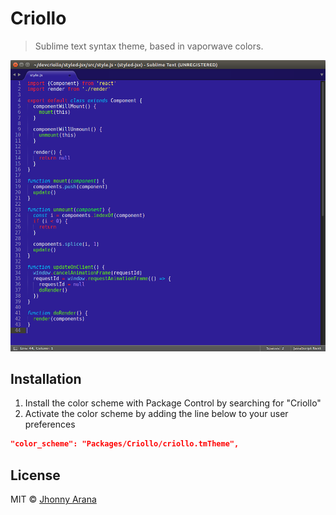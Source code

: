 # Criollo

> Sublime text syntax theme, based in vaporwave colors.

![](screenshot.png)

## Installation

1. Install the color scheme with Package Control by searching for "Criollo"
2. Activate the color scheme by adding the line below to your user preferences

```json
"color_scheme": "Packages/Criollo/criollo.tmTheme",
```
## License

MIT © [Jhonny Arana](https://github.com/aranajhonny)
